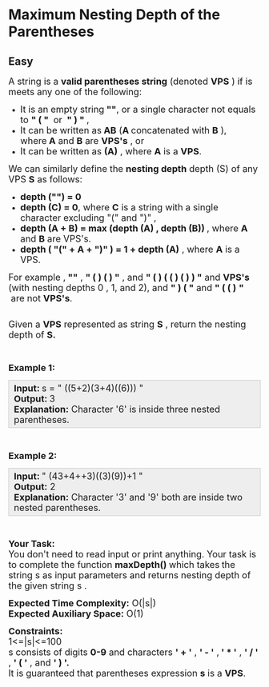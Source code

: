 # Maximum Nesting Depth of the Parentheses
## Easy
<div class="problems_problem_content__Xm_eO"><p><span style="font-size:18px">A string is a <strong>valid parentheses string</strong> (denoted <strong>VPS</strong> ) if is meets any one of the following:</span></p>

<ul>
	<li><span style="font-size:18px">It is an empty string<strong> ""</strong>, or a single character not equals to <strong>" ( "&nbsp;</strong> or&nbsp;<strong> " ) " </strong>,</span></li>
	<li><span style="font-size:18px">It can be written as<strong> AB</strong> (<strong>A </strong>concatenated with <strong>B</strong> ),<br>
	where<strong> A</strong> and <strong>B</strong> are <strong>VPS's</strong> , or</span></li>
	<li><span style="font-size:18px">It can be written as <strong>(A)</strong> , where <strong>A</strong> is a <strong>VPS</strong>.</span></li>
</ul>

<p><span style="font-size:18px">We can similarly define the <strong>nesting depth</strong> depth (S) of any VPS <strong>S</strong> as follows:</span></p>

<ul>
	<li><span style="font-size:18px"><strong>depth ("") = 0</strong></span></li>
	<li><span style="font-size:18px"><strong>depth (C) = 0</strong>, where <strong>C</strong> is a string with a single character excluding "(" and ")" ,</span></li>
	<li><span style="font-size:18px"><strong>depth (A + B) = max (depth (A) , depth (B)) </strong>, where <strong>A</strong> and <strong>B</strong> are VPS's.</span></li>
	<li><span style="font-size:18px"><strong>depth ( "(" + A + ")" ) = 1 + depth (A)</strong> , where <strong>A</strong> is a VPS.</span></li>
</ul>

<p><span style="font-size:18px">For example ,<strong> ""</strong> , <strong>" ( ) ( ) "</strong> , and <strong>" ( ) ( ( ) ( ) ) "</strong> and <strong>VPS's</strong> (with nesting depths 0 , 1, and 2), and <strong>" ) ( "</strong> and <strong>" ( ( )</strong> <strong>"&nbsp;</strong> &nbsp;are not <strong>VPS's</strong>.</span></p>

<p><br>
<span style="font-size:18px">Given a <strong>VPS</strong> represented as string <strong>S</strong>&nbsp;, return the nesting depth of <strong>S.</strong></span></p>

<p>&nbsp;</p>

<p><span style="font-size:18px"><strong>Example 1:</strong></span></p>

<div style="background: rgb(238, 238, 238); border: 1px solid rgb(204, 204, 204); padding: 5px 10px; --darkreader-inline-bgimage: initial; --darkreader-inline-bgcolor:#222426; --darkreader-inline-border-top:#3e4446; --darkreader-inline-border-right:#3e4446; --darkreader-inline-border-bottom:#3e4446; --darkreader-inline-border-left:#3e4446;" data-darkreader-inline-bgimage="" data-darkreader-inline-bgcolor="" data-darkreader-inline-border-top="" data-darkreader-inline-border-right="" data-darkreader-inline-border-bottom="" data-darkreader-inline-border-left=""><span style="font-size:18px"><strong>Input: </strong>s&nbsp;= " ((5+2)(3+4)((6))) "<br>
<strong>Output:&nbsp;</strong>3<br>
<strong>Explanation:</strong>&nbsp;Character '6' is inside three nested parentheses.</span></div>

<p>&nbsp;</p>

<p><span style="font-size:18px"><strong>Example 2:</strong></span></p>

<div style="background: rgb(238, 238, 238); border: 1px solid rgb(204, 204, 204); padding: 5px 10px; --darkreader-inline-bgimage: initial; --darkreader-inline-bgcolor:#222426; --darkreader-inline-border-top:#3e4446; --darkreader-inline-border-right:#3e4446; --darkreader-inline-border-bottom:#3e4446; --darkreader-inline-border-left:#3e4446;" data-darkreader-inline-bgimage="" data-darkreader-inline-bgcolor="" data-darkreader-inline-border-top="" data-darkreader-inline-border-right="" data-darkreader-inline-border-bottom="" data-darkreader-inline-border-left=""><span style="font-size:18px"><strong>Input:&nbsp;</strong>" (43+4++3)((3)(9))+1 "<br>
<strong>Output:</strong>&nbsp;2<br>
<strong>Explanation:</strong>&nbsp;Character '3' and '9' both are inside two nested parentheses.</span></div>

<p>&nbsp;</p>

<p><span style="font-size:18px"><strong>Your Task:</strong><br>
You don't need to read&nbsp;input or print anything. Your task is to&nbsp;complete the function <strong>maxDepth() </strong>which takes<strong>&nbsp;</strong>the string s&nbsp;as input parameters and returns nesting depth of the given string s&nbsp;.</span></p>

<p><span style="font-size:18px"><strong>Expected Time Complexity:</strong> O(|s|)<br>
<strong>Expected Auxiliary Space:</strong> O(1)</span></p>

<p><span style="font-size:18px"><strong>Constraints:</strong><br>
1&lt;=|s|&lt;=100<br>
s consists of digits <strong>0-9</strong> and characters <strong>' + '</strong> , <strong>' - '</strong> ,<strong> ' * '</strong> , <strong>' / '</strong> , <strong>' ( '</strong> , and <strong>' ) '.</strong><br>
It is guaranteed that parentheses expression <strong>s</strong>&nbsp;is a&nbsp;<strong>VPS</strong>.</span></p>
</div>